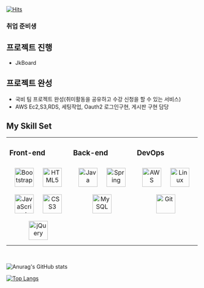 [![Hits](https://hits.seeyoufarm.com/api/count/incr/badge.svg?url=https%3A%2F%2Fgithub.com%2FJungKeung&count_bg=%2379C83D&title_bg=%23555555&icon=&icon_color=%23E7E7E7&title=hits&edge_flat=false)](https://hits.seeyoufarm.com)

 ### **취업 준비생**
 ## **프로젝트 진행**
 - JkBoard
 
 ## **프로젝트 완성**
 - 국비 팀 프로젝트 완성(취미활동을 공유하고 수강 신청을 할 수 있는 서비스)
 - AWS Ec2,S3,RDS, 세팅작업, Oauth2 로그인구현, 게시판 구현 담당
## My Skill Set  
<table><tr><td valign="top" width="33%">



### Front-end  
<div align="center">  
<img style="margin: 10px" src="https://profilinator.rishav.dev/skills-assets/bootstrap-plain.svg" alt="Bootstrap" height="50" />  
<img style="margin: 10px" src="https://profilinator.rishav.dev/skills-assets/html5-original-wordmark.svg" alt="HTML5" height="50" />  
<img style="margin: 10px" src="https://profilinator.rishav.dev/skills-assets/javascript-original.svg" alt="JavaScript" height="50" />  
<img style="margin: 10px" src="https://profilinator.rishav.dev/skills-assets/css3-original-wordmark.svg" alt="CSS3" height="50" />  
<img style="margin: 10px" src="https://profilinator.rishav.dev/skills-assets/jquery.png" alt="jQuery" height="50" />  
</div>

</td><td valign="top" width="33%">



### Back-end  
<div align="center">  
<img style="margin: 10px" src="https://profilinator.rishav.dev/skills-assets/java-original-wordmark.svg" alt="Java" height="50" />  
<img style="margin: 10px" src="https://profilinator.rishav.dev/skills-assets/springio-icon.svg" alt="Spring" height="50" /> 
<img style="margin: 10px" src="https://profilinator.rishav.dev/skills-assets/mysql-original-wordmark.svg" alt="MySQL" height="50" /> 
</div>

</td><td valign="top" width="33%">



### DevOps  
<div align="center">  
<img style="margin: 10px" src="https://profilinator.rishav.dev/skills-assets/amazonwebservices-original-wordmark.svg" alt="AWS" height="50" />   
<img style="margin: 10px" src="https://profilinator.rishav.dev/skills-assets/linux-original.svg" alt="Linux" height="50" />  
<img style="margin: 10px" src="https://profilinator.rishav.dev/skills-assets/git-scm-icon.svg" alt="Git" height="50" />  
</div>

</td></tr></table>  

<br/>  

 ![Anurag's GitHub stats](https://github-readme-stats.vercel.app/api?username=JungKeung&show_icons=true&theme=radical)

[![Top Langs](https://github-readme-stats.vercel.app/api/top-langs/?username=JungKeung)](https://github.com/JungKeung/JungKeung.git)
<!--
**JungKeung/JungKeung** is a ✨ _special_ ✨ repository because its `README.md` (this file) appears on your GitHub profile.

Here are some ideas to get you started:

- 🔭 I’m currently working on ...
- 🌱 I’m currently learning ...
- 👯 I’m looking to collaborate on ...
- 🤔 I’m looking for help with ...
- 💬 Ask me about ...
- 📫 How to reach me: ...
- 😄 Pronouns: ...
- ⚡ Fun fact: ...
-->
